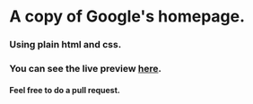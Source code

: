 # A copy of Google's homepage.
### Using plain html and css.
### You can see the live preview [here](https://anandawira.github.io/google-homepage/).


#### Feel free to do a pull request.

